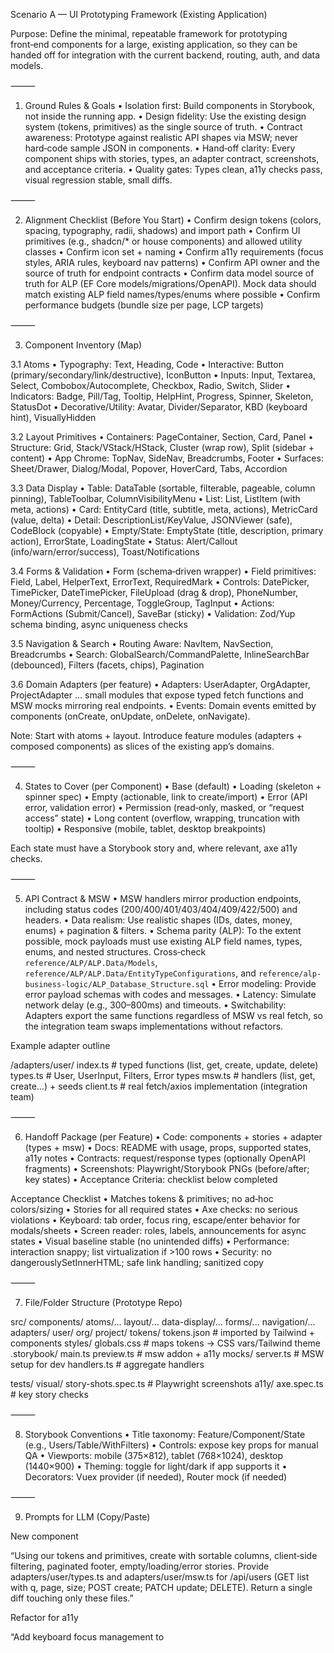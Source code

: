 Scenario A — UI Prototyping Framework (Existing Application)

Purpose: Define the minimal, repeatable framework for prototyping front‑end components for a large, existing application, so they can be handed off for integration with the current backend, routing, auth, and data models.

⸻

1) Ground Rules & Goals
	•	Isolation first: Build components in Storybook, not inside the running app.
	•	Design fidelity: Use the existing design system (tokens, primitives) as the single source of truth.
	•	Contract awareness: Prototype against realistic API shapes via MSW; never hard‑code sample JSON in components.
	•	Hand‑off clarity: Every component ships with stories, types, an adapter contract, screenshots, and acceptance criteria.
	•	Quality gates: Types clean, a11y checks pass, visual regression stable, small diffs.

⸻

2) Alignment Checklist (Before You Start)
	•	Confirm design tokens (colors, spacing, typography, radii, shadows) and import path
	•	Confirm UI primitives (e.g., shadcn/* or house components) and allowed utility classes
	•	Confirm icon set + naming
	•	Confirm a11y requirements (focus styles, ARIA rules, keyboard nav patterns)
	•	Confirm API owner and the source of truth for endpoint contracts
	•	Confirm data model source of truth for ALP (EF Core models/migrations/OpenAPI). Mock data should match existing ALP field names/types/enums where possible
	•	Confirm performance budgets (bundle size per page, LCP targets)

⸻

3) Component Inventory (Map)

3.1 Atoms
	•	Typography: Text, Heading, Code
	•	Interactive: Button (primary/secondary/link/destructive), IconButton
	•	Inputs: Input, Textarea, Select, Combobox/Autocomplete, Checkbox, Radio, Switch, Slider
	•	Indicators: Badge, Pill/Tag, Tooltip, HelpHint, Progress, Spinner, Skeleton, StatusDot
	•	Decorative/Utility: Avatar, Divider/Separator, KBD (keyboard hint), VisuallyHidden

3.2 Layout Primitives
	•	Containers: PageContainer, Section, Card, Panel
	•	Structure: Grid, Stack/VStack/HStack, Cluster (wrap row), Split (sidebar + content)
	•	App Chrome: TopNav, SideNav, Breadcrumbs, Footer
	•	Surfaces: Sheet/Drawer, Dialog/Modal, Popover, HoverCard, Tabs, Accordion

3.3 Data Display
	•	Table: DataTable (sortable, filterable, pageable, column pinning), TableToolbar, ColumnVisibilityMenu
	•	List: List, ListItem (with meta, actions)
	•	Card: EntityCard (title, subtitle, meta, actions), MetricCard (value, delta)
	•	Detail: DescriptionList/KeyValue, JSONViewer (safe), CodeBlock (copyable)
	•	Empty/State: EmptyState (title, description, primary action), ErrorState, LoadingState
	•	Status: Alert/Callout (info/warn/error/success), Toast/Notifications

3.4 Forms & Validation
	•	Form (schema‑driven wrapper)
	•	Field primitives: Field, Label, HelperText, ErrorText, RequiredMark
	•	Controls: DatePicker, TimePicker, DateTimePicker, FileUpload (drag & drop), PhoneNumber, Money/Currency, Percentage, ToggleGroup, TagInput
	•	Actions: FormActions (Submit/Cancel), SaveBar (sticky)
	•	Validation: Zod/Yup schema binding, async uniqueness checks

3.5 Navigation & Search
	•	Routing Aware: NavItem, NavSection, Breadcrumbs
	•	Search: GlobalSearch/CommandPalette, InlineSearchBar (debounced), Filters (facets, chips), Pagination

3.6 Domain Adapters (per feature)
	•	Adapters: UserAdapter, OrgAdapter, ProjectAdapter … small modules that expose typed fetch functions and MSW mocks mirroring real endpoints.
	•	Events: Domain events emitted by components (onCreate, onUpdate, onDelete, onNavigate).

Note: Start with atoms + layout. Introduce feature modules (adapters + composed components) as slices of the existing app’s domains.

⸻

4) States to Cover (per Component)
	•	Base (default)
	•	Loading (skeleton + spinner spec)
	•	Empty (actionable, link to create/import)
	•	Error (API error, validation error)
	•	Permission (read‑only, masked, or “request access” state)
	•	Long content (overflow, wrapping, truncation with tooltip)
	•	Responsive (mobile, tablet, desktop breakpoints)

Each state must have a Storybook story and, where relevant, axe a11y checks.

⸻

5) API Contract & MSW
	•	MSW handlers mirror production endpoints, including status codes (200/400/401/403/404/409/422/500) and headers.
	•	Data realism: Use realistic shapes (IDs, dates, money, enums) + pagination & filters.
	•	Schema parity (ALP): To the extent possible, mock payloads must use existing ALP field names, types, enums, and nested structures. Cross‑check `reference/ALP/ALP.Data/Models`, `reference/ALP/ALP.Data/EntityTypeConfigurations`, and `reference/alp-business-logic/ALP_Database_Structure.sql`
	•	Error modeling: Provide error payload schemas with codes and messages.
	•	Latency: Simulate network delay (e.g., 300–800ms) and timeouts.
	•	Switchability: Adapters export the same functions regardless of MSW vs real fetch, so the integration team swaps implementations without refactors.

Example adapter outline

/adapters/user/
  index.ts        # typed functions (list, get, create, update, delete)
  types.ts        # User, UserInput, Filters, Error types
  msw.ts          # handlers (list, get, create...) + seeds
  client.ts       # real fetch/axios implementation (integration team)


⸻

6) Handoff Package (per Feature)
	•	Code: components + stories + adapter (types + msw)
	•	Docs: README with usage, props, supported states, a11y notes
	•	Contracts: request/response types (optionally OpenAPI fragments)
	•	Screenshots: Playwright/Storybook PNGs (before/after; key states)
	•	Acceptance Criteria: checklist below completed

Acceptance Checklist
	•	Matches tokens & primitives; no ad‑hoc colors/sizing
	•	Stories for all required states
	•	Axe checks: no serious violations
	•	Keyboard: tab order, focus ring, escape/enter behavior for modals/sheets
	•	Screen reader: roles, labels, announcements for async states
	•	Visual baseline stable (no unintended diffs)
	•	Performance: interaction snappy; list virtualization if >100 rows
	•	Security: no dangerouslySetInnerHTML; safe link handling; sanitized copy

⸻

7) File/Folder Structure (Prototype Repo)

src/
  components/
    atoms/...
    layout/...
    data-display/...
    forms/...
    navigation/...
  adapters/
    user/
    org/
    project/
  tokens/
    tokens.json   # imported by Tailwind + components
  styles/
    globals.css   # maps tokens → CSS vars/Tailwind theme
.storybook/
  main.ts
  preview.ts      # msw addon + a11y
mocks/
  server.ts       # MSW setup for dev
  handlers.ts     # aggregate handlers

tests/
  visual/
    story-shots.spec.ts  # Playwright screenshots
  a11y/
    axe.spec.ts          # key story checks


⸻

8) Storybook Conventions
	•	Title taxonomy: Feature/Component/State (e.g., Users/Table/WithFilters)
	•	Controls: expose key props for manual QA
	•	Viewports: mobile (375×812), tablet (768×1024), desktop (1440×900)
	•	Theming: toggle for light/dark if app supports it
	•	Decorators: Vuex provider (if needed), Router mock (if needed)

⸻

9) Prompts for LLM (Copy/Paste)

New component

“Using our tokens and primitives, create <UserTable> with sortable columns, client‑side filtering, paginated footer, empty/loading/error stories. Provide adapters/user/types.ts and adapters/user/msw.ts for /api/users (GET list with q, page, size; POST create; PATCH update; DELETE). Return a single diff touching only these files.”

Refactor for a11y

“Add keyboard focus management to <Dialog> (trap focus, ESC to close, return focus to trigger). Ensure roles/aria‑labels. Update stories and write axe tests for Dialog/Default and Dialog/LongContent.”

Tighten design

“Reduce vertical rhythm by 12% in EntityCard, align iconography to 16px grid, and replace any hardcoded spacing with tokens. Update snapshots.”

⸻

10) Integration Notes (for Core App Team)
	•	Mount points: proposed routes/locations where components slot in
	•	Data contracts: request/response typedefs (or OpenAPI fragment)
	•	Events: emitted events and handler expectations
	•	Auth: required permissions/claims for actions
	•	Migration: if UI implies backend/db changes, list them explicitly

⸻

11) Risks & Mitigations
	•	Design drift → Enforce tokens; lint for disallowed styles
	•	API mismatch → Align on types/OpenAPI early; validate in CI
	•	A11y regressions → Axe + keyboard tests per PR
	•	Performance → Virtualize large lists; debounce search; memoize heavy rows
	•	Hand‑off ambiguity → Ship adapters + stories + screenshots + checklists every time

⸻

12) Definition of Done (Prototype)
	•	✅ Component + stories cover all states
	•	✅ Adapter + MSW handlers mirror expected API
	•	✅ A11y + visual checks pass; screenshots exported
	•	✅ README with usage + props + integration notes
	•	✅ Small, reviewable diff (scoped to feature)

⸻

Appendix A — Tokens Mapping (example)
	•	--color-brand-primary → Tailwind bg-brand-primary
	•	--radius-md → rounded-md
	•	--space-md → px-md py-md
	•	Typography scale: text-sm | text-base | text-lg mapped from token sizes

Appendix B — MSW Error Catalog (example)
	•	401: { code: 'AUTH_REQUIRED', message: 'Please log in.' }
	•	403: { code: 'FORBIDDEN', message: 'You do not have access to this resource.' }
	•	404: { code: 'NOT_FOUND', message: 'Resource not found.' }
	•	409: { code: 'CONFLICT', message: 'Duplicate entity.' }
	•	422: { code: 'VALIDATION', issues: [...] }
	•	500: { code: 'SERVER_ERROR', message: 'Unexpected error.' }

⸻

Appendix C — ALP Schema Alignment & Extraction
	•	Sources of truth:
		•	EF Core: `reference/ALP/ALP.Data/ALPDbContext.cs`, `reference/ALP/ALP.Data/Models/`, `reference/ALP/ALP.Data/EntityTypeConfigurations/`, `reference/ALP/ALP.Data/Migrations/`
		•	API contracts: `reference/ALP/ALP/Swagger/` and NSwag configs under `reference/ALP/ALP/App/nswag/`
		•	Docs/SQL snapshot: `reference/alp-business-logic/ALP_Database_Structure.sql`
	•	Goal: Derive canonical field names, types, enums, and relationships to drive MSW payloads and adapter types.
	•	Recommended (when backend can run): export Swagger/OpenAPI and/or use NSwag configs to generate client types; use these types for adapters and mocks.
	•	Offline (no backend runtime): script the DB schema from EF Core migrations and cross‑check with the SQL snapshot.

Example EF Core commands (from repo root):

```bash
dotnet tool restore
dotnet ef dbcontext info -p reference/ALP/ALP.Data -s reference/ALP/ALP
dotnet ef migrations script -p reference/ALP/ALP.Data -s reference/ALP/ALP -o schema.sql
```

	•	Usage in prototypes: When seeding MSW, copy ALP field names/types exactly; include foreign keys and display fields; preserve enum values; avoid introducing new fields unless explicitly proposed in Integration Notes.

⸻

13) Playwright Visual Diffs for Iterations

Goal: Fast feedback on whether a change looks right. Keep baselines in Git; compare on every run.

13.1 What to snapshot
	•	Storybook stories (preferred): Deterministic component states → fewer flakes.
	•	Key pages: End‑to‑end flows (login, list, detail, create/edit) for integration sanity.

13.2 Minimal test examples

Story shots (iframe mode):

// tests/visual/story-shots.spec.ts
import { test, expect } from '@playwright/test'

const stories = [
  'users-table--empty',
  'users-table--loaded',
  'entity-card--default',
]

for (const id of stories) {
  test(`story: ${id}`, async ({ page }) => {
    await page.goto(`http://localhost:6006/iframe.html?id=${id}`)
    await page.setViewportSize({ width: 1280, height: 800 })
    await expect(page).toHaveScreenshot(`${id}.png`, {
      animations: 'disabled',
      caret: 'hide',
      maxDiffPixelRatio: 0.001,
    })
  })
}

Page shots (app runtime):

// tests/visual/page-shots.spec.ts
import { test, expect } from '@playwright/test'

test('users list page', async ({ page }) => {
  await page.goto(process.env.BASE_URL + '/users')
  await page.waitForLoadState('networkidle')
  await expect(page).toHaveScreenshot('users-list.png', {
    animations: 'disabled',
    fullPage: true,
  })
})

13.3 Playwright config (stability + folders)

// playwright.config.ts
import { defineConfig } from '@playwright/test'
export default defineConfig({
  testDir: 'tests',
  retries: 1,
  use: {
    viewport: { width: 1280, height: 800 },
    deviceScaleFactor: 1,
    colorScheme: 'light',
    timezoneId: 'Australia/Melbourne',
    locale: 'en-AU',
  },
  snapshotDir: 'tests/__screenshots__',
  outputDir: 'tests/__output__',
})

13.4 Baselines & approvals
	•	First run creates baselines under tests/__screenshots__ (checked into Git).
	•	PRs compare against baselines; diffs are saved to tests/__output__.
	•	To accept intentional changes: npx playwright test --update-snapshots (commit new baselines).

13.5 Make diffs deterministic (anti‑flake)
	•	Fonts: self‑host; avoid OS‑dependent rendering; use the same Docker image in CI.
	•	Animations/carets: disable via animations: 'disabled', caret: 'hide'.
	•	Time/Random: freeze dates (e.g., Date.now = () => 1700000000000) and seed RNG.
	•	Dynamic regions: mask them:

await expect(page).toHaveScreenshot('detail.png', { mask: [page.locator('[data-dynamic]')] })

	•	Network: use MSW in stories; for pages, wait for networkidle and debounce live data.

13.6 CI integration (PRs)
	•	Run Storybook on CI (static build + local server), then run story shots.
	•	Upload __output__ as artifacts; link in PR comments.
	•	Gate merges on visual diff + a11y checks for AI‑authored PRs.

13.7 LLM feedback loop
	1.	Run shots → collect PNGs for changed stories/pages.
	2.	Drop PNGs into the chat with instructions (e.g., “tighten table density by 10%, improve focus ring contrast”).
	3.	Apply the patch returned by the LLM.
	4.	Re‑run shots; if accepted, update snapshots and merge.

13.8 Naming & taxonomy
	•	File names mirror Storybook IDs (e.g., feature-component--state.png).
	•	Keep separate folders: visual/stories/ and visual/pages/.

13.9 When to prefer a SaaS (later)
	•	Want hosted review & team approvals → add Chromatic or Percy. Keep Playwright for E2E & critical pages.


